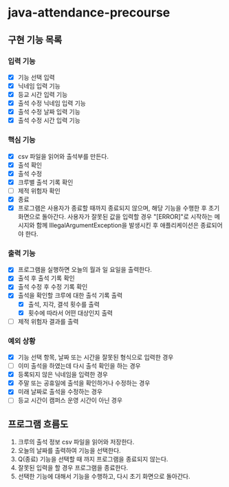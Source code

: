 # java-attendance-precourse

## 구현 기능 목록

### 입력 기능

- [x] 기능 선택 입력
- [x] 닉네임 입력 기능
- [x] 등교 시간 입력 기능
- [x] 출석 수정 닉네임 입력 기능
- [x] 출석 수정 날짜 입력 기능
- [x] 출석 수정 시간 입력 기능

### 핵심 기능

- [x] csv 파일을 읽어와 출석부를 만든다.
- [x] 출석 확인
- [x] 출석 수정
- [x] 크루별 출석 기록 확인
- [ ] 제적 위험자 확인
- [x] 종료
- [x] 프로그램은 사용자가 종료할 때까지 종료되지 않으며, 해당 기능을 수행한 후 초기 화면으로 돌아간다.
  사용자가 잘못된 값을 입력할 경우 "[ERROR]"로 시작하는 메시지와 함께 IllegalArgumentException을 발생시킨 후 애플리케이션은 종료되어야 한다.

### 출력 기능

- [x] 프로그램을 실행하면 오늘의 월과 일 요일을 출력한다.
- [x] 출석 후 출석 기록 확인
- [x] 출석 수정 후 수정 기록 확인
- [x] 출석을 확인할 크루에 대한 출석 기록 출력
    - [x] 출석, 지각, 결석 횟수를 출력
    - [x] 횟수에 따라서 어떤 대상인지 출력
- [ ] 제적 위험자 결과를 출력

### 예외 상황

- [x] 기능 선택 항목, 날짜 또는 시간을 잘못된 형식으로 입력한 경우
- [ ] 이미 출석을 하였는데 다시 출석 확인을 하는 경우
- [x] 등록되지 않은 닉네임을 입력한 경우
- [x] 주말 또는 공휴일에 출석을 확인하거나 수정하는 경우
- [x] 미래 날짜로 출석을 수정하는 경우
- [ ] 등교 시간이 캠퍼스 운영 시간이 아닌 경우

## 프로그램 흐름도

1. 크루의 출석 정보 csv 파일을 읽어와 저장한다.
2. 오늘의 날짜를 출력하여 기능을 선택한다.
3. Q(종료) 기능을 선택할 때 까지 프로그램을 종료되지 않는다.
3. 잘못된 입력을 할 경우 프로그램을 종료한다.
4. 선택한 기능에 대해서 기능을 수행하고, 다시 초기 화면으로 돌아간다.
